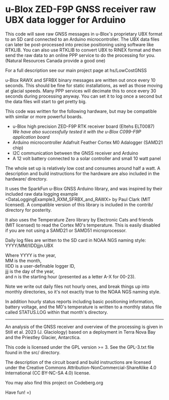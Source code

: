 # u-Blox ZED-F9P GNSS receiver raw UBX data logger for Arduino

This code will save raw GNSS messages in u-Blox's proprietary UBX format
to an SD card connected to an Arduino microcontroller. The UBX data files
can later be post-processed into precise positioning using software like
RTKLIB. You can also use RTKLIB to convert UBX to RINEX format and then
send the raw data to an online PPP service to do the processing for you.
(Natural Resources Canada provide a good one)

For a full description see our main project page at hs/LowCostGNSS

u-Blox RAWX and SFRBX binary messages are written out once every 10 seconds.
This should be fine for static installations, as well as those moving
at glacial speeds. Many PPP services will decimate this to once every
30 seconds during processing anyway. You can set it to log once a second
but the data files will start to get pretty big.

This code was written for the following hardware, but may be compatible
with similar or more powerful boards.

* u-Blox high precision ZED-F9P RTK receiver board (Eltehs ELT0087)  
  _We have also successfully tested it with the u-Blox C099-F9P application board_
* Arduino microcontroller Adafruit Feather Cortex M0 Adalogger (SAMD21 chip)
* I2C communication between the GNSS receiver and Arduino
* A 12 volt battery connected to a solar controller and small 10 watt panel

The whole set up is relatively low cost and consumes around half a watt.
A description and build instructions for the hardware are also included
in the hardware/ directory.

It uses the SparkFun u-Blox GNSS Arduino library, and was inspired by their
included raw data logging example <DataLoggingExample3_RXM_SFRBX_and_RAWX> by
Paul Clark (MIT licensed). A compatible version of this library is included
in the contrib/ directory for posterity.

It also uses the Temperature Zero library by Electronic Cats and friends
(MIT licensed) to read the Cortex M0's temperature. This is easily
disabled if you are not using a SAMD21 or SAMD51 microprocessor.


Daily log files are written to the SD card in NOAA NGS naming style:
YYYY/MM/IIDDjjjn.UBX

Where YYYY is the year,  
MM is the month,  
IIDD is a user-definable logger ID,  
jjj is the day of the year,  
and n is the starting hour (presented as a letter A-X for 00-23).

Note we write out daily files not hourly ones, and break things up into
monthly directories, so it's not exactly true to the NOAA NGS naming style.

In addition hourly status reports including basic positioning information,
battery voltage, and the M0's temperature is written to a monthly status
file called STATUS.LOG within that month's directory.

---

An analysis of the GNSS receiver and overview of the processing is given in
Still et al. 2023 (J. Glaciology) based on a deployment in Terra Nova Bay and
the Priestley Glacier, Antarctica.


This code is licensed under the GPL version >= 3. See the GPL-3.txt file found
in the src/ directory.

The description of the circuit board and build instructions are licensed under
the Creative Commons Attribution-NonCommercial-ShareAlike 4.0 International
(CC BY-NC-SA 4.0) license.


You may also find this project on Codeberg.org


Have fun! =)
